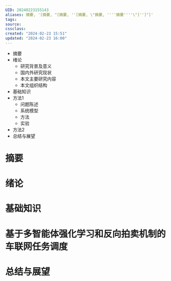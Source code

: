 ```yaml
---
UID: 20240223155143 
aliases: 摘要, '[摘要, "[摘要, ''[摘要, \"摘要, ''''摘要''''\"]'']"]'
tags: 
source: 
cssclass: 
created: "2024-02-23 15:51"
updated: "2024-02-23 16:00"
---
```


- 摘要
- 绪论
	- 研究背景及意义
	- 国内外研究现状
	- 本文主要研究内容
	- 本文组织结构
- 基础知识
- 方法1
	- 问题陈述
	- 系统模型
	- 方法
	- 实验
- 方法2
- 总结与展望

# 摘要

# 绪论

# 基础知识

# 基于多智能体强化学习和反向拍卖机制的车联网任务调度

# 总结与展望



